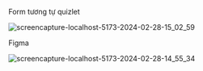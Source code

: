 Form tương tự quizlet

![screencapture-localhost-5173-2024-02-28-15_02_59](https://github.com/hi02102002/test/assets/84460646/867bedd9-bcd5-4566-ae88-ce91acbee03d)

Figma

![screencapture-localhost-5173-2024-02-28-14_55_34](https://github.com/hi02102002/test/assets/84460646/bc57886b-f80d-4f1e-ad42-af37347b9dd9)
